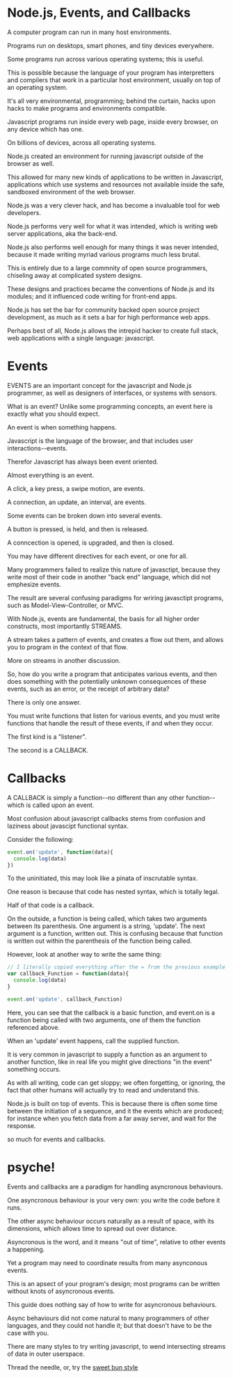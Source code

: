 # Node.js, Events, and Callbacks

A computer program can run in many host environments.

Programs run on desktops, smart phones, and tiny devices everywhere.

Some programs run across various operating systems; this is useful.

This is possible because the language of your program has interpretters and compilers that work in a particular host environment, usually on top of an operating system.

It's all very environmental, programming;  behind the curtain, hacks upon hacks to make programs and environments compatible.  

Javascript programs run inside every web page, inside every browser, on any device which has one.  

On billions of devices, across all operating systems.

Node.js created an environment for running javascript outside of the browser as well.

This allowed for many new kinds of applications to be written in Javascript, applications which use systems and resources not available inside the safe, sandboxed environment of the web browser.

Node.js was a very clever hack, and has become a invaluable tool for web developers.

Node.js performs very well for what it was intended, which is writing web server applications, aka the back-end.

Node.js also performs well enough for many things it was never intended, because it made writing myriad various programs much less brutal.

This is entirely due to a large commnity of open source programmers, chiseling away at complicated system designs.

These designs and practices became the conventions of Node.js and its modules; and it influenced code writing for front-end apps.

Node.js has set the bar for community backed open source project development, as much as it sets a bar for high performance web apps.

Perhaps best of all, Node.js allows the intrepid hacker to create full stack, web applications with a single language:  javascript.

# Events

EVENTS are an important concept for the javascript and Node.js programmer, as well as designers of interfaces, or systems with sensors.

What is an event?  Unlike some programming concepts, an event here is exactly what you should expect.

An event is when something happens.  

Javascript is the language of the browser, and that includes user interactions--events.

Therefor Javascript has always been event oriented.

Almost everything is an event.

A click, a key press, a swipe motion, are events.

A connection, an update, an interval, are events.

Some events can be broken down into several events.

A button is pressed, is held, and then is released.

A conncection is opened, is upgraded, and then is closed.

You may have different directives for each event, or one for all.

Many programmers failed to realize this nature of javasctipt, because they write most of their code in another "back end" language, which did not emphesize events.

The result are several confusing paradigms for wriring javasctipt programs, such as Model-View-Controller, or MVC.

With Node.js, events are fundamental, the basis for all higher order constructs, most importantly STREAMS.

A stream takes a pattern of events, and creates a flow out them, and allows you to program in the context of that flow.

More on streams in another discussion.

So, how do you write a program that anticipates various events, and then does something with the potentially unknown consequences of these events, such as an error, or the receipt of arbitrary data?

There is only one answer.

You must write functions that listen for various events, and you must write functions that handle the result of these events, if and when they occur.

The first kind is a "listener".

The second is a CALLBACK.

# Callbacks

A CALLBACK is simply a function--no different than any other function--which is called upon an event.

Most confusion about javascript callbacks stems from confusion and laziness about javascipt functional syntax.

Consider the following:

```js
event.on('update', function(data){
  console.log(data)
})
```
To the uninitiated, this may look like a pinata of inscrutable syntax.

One reason is because that code has nested syntax, which is totally legal.

Half of that code is a callback.

On the outside, a function is being called, which takes two arguments between its parenthesis.  One argument is a string, 'update'.  The next argument is a function, written out.  This is confusing because that function is written out within the parenthesis of the function being called.

However, look at another way to write the same thing:
```js
// I literally copied everything after the = from the previous example
var callback_Function = function(data){
  console.log(data)
}

event.on('update', callback_Function)
```

Here, you can see that the callback is a basic function, and event.on is a function being called with two arguments, one of them the function referenced above.

When an 'update' event happens, call the supplied function.

It is very common in javascript to supply a function as an argument to another function, like in real life you might give directions "in the event" something occurs.

As with all writing, code can get sloppy; we often forgetting, or ignoring, the fact that other humans will actually try to read and understand this.

Node.js is built on top of events.  This is because there is often some time between the initiation of a sequence, and it the events which are produced; for instance when you fetch data from a far away server, and wait for the response.

so much for events and callbacks.

#  psyche!

Events and callbacks are a paradigm for handling asyncronous behaviours.  

One asyncronous behaviour is your very own:  you write the code before it runs.

The other async behaviour occurs naturally as a result of space, with its dimensions, which allows time to spread out over distance.

Asyncronous is the word, and it means "out of time", relative to other events a happening.  

Yet a program may need to coordinate results from many asynconous events.

This is an apsect of your program's design; most programs can be written without knots of asyncronous events.

This guide does nothing say of how to write for asyncronous behaviours.

Async behaviours did not come natural to many programmers of other languages, and they could not handle it; but that doesn't have to be the case with you.

There are many styles to try writing javascript, to wend intersecting streams of data in outer userspace.

Thread the needle, or, try the [sweet bun style](https://www.youtube.com/watch?v=HtBebT-rKeM&list=PLYgHYEWMPzcrzcbGGqJyTKE9FK6DLTCiw)







